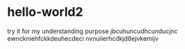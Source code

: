# hello-world2
try it for my understanding purpose
jbcuhuncudhcunducjnc
ewnckniehfckkdeuhecdeci
nvnuiierhcdkjd8ejvkemijv

